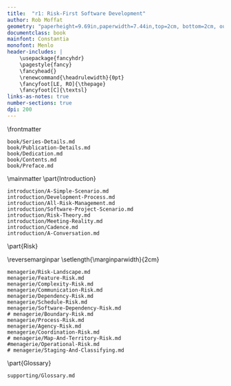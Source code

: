 ```yaml
---
title:  "r1: Risk-First Software Development"
author: Rob Moffat
geometry: "paperheight=9.69in,paperwidth=7.44in,top=2cm, bottom=2cm, outer=2cm, inner=3.5cm, headsep=14pt"
documentclass: book
mainfont: Constantia 
monofont: Menlo
header-includes: |
    \usepackage{fancyhdr}
    \pagestyle{fancy}
    \fancyhead{}
    \renewcommand{\headrulewidth}{0pt}
    \fancyfoot[LE, RO]{\thepage}
    \fancyfoot[C]{\textsl}
links-as-notes: true
number-sections: true
dpi: 200
---
```


\frontmatter

```include
book/Series-Details.md
book/Publication-Details.md
book/Dedication.md
book/Contents.md
book/Preface.md
```

\mainmatter
\part{Introduction}

```include
introduction/A-Simple-Scenario.md
introduction/Development-Process.md
introduction/All-Risk-Management.md
introduction/Software-Project-Scenario.md
introduction/Risk-Theory.md
introduction/Meeting-Reality.md
introduction/Cadence.md
introduction/A-Conversation.md
```

\part{Risk}

\reversemarginpar
\setlength{\marginparwidth}{2cm}

```include
menagerie/Risk-Landscape.md
menagerie/Feature-Risk.md
menagerie/Complexity-Risk.md
menagerie/Communication-Risk.md
menagerie/Dependency-Risk.md
menagerie/Schedule-Risk.md
menagerie/Software-Dependency-Risk.md
# menagerie/Boundary-Risk.md
menagerie/Process-Risk.md 
menagerie/Agency-Risk.md 
menagerie/Coordination-Risk.md
# menagerie/Map-And-Territory-Risk.md
#menagerie/Operational-Risk.md
# menagerie/Staging-And-Classifying.md
```


\part{Glossary}
```include
supporting/Glossary.md
```